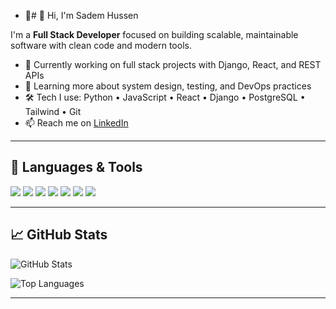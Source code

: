 - 👋# 👋 Hi, I'm Sadem Hussen

I'm a **Full Stack Developer** focused on building scalable, maintainable software with clean code and modern tools.

- 🔭 Currently working on full stack projects with Django, React, and REST APIs
- 🌱 Learning more about system design, testing, and DevOps practices
- 🛠️ Tech I use: Python • JavaScript • React • Django • PostgreSQL • Tailwind • Git
- 📫 Reach me on [LinkedIn](https://www.linkedin.com/in/sadem-h/)

---

## 🧰 Languages & Tools

<p align="left">
  <img src="https://img.shields.io/badge/Python-3670A0?style=for-the-badge&logo=python&logoColor=ffdd54"/>
  <img src="https://img.shields.io/badge/JavaScript-323330?style=for-the-badge&logo=javascript&logoColor=F7DF1E"/>
  <img src="https://img.shields.io/badge/React-20232A?style=for-the-badge&logo=react&logoColor=61DAFB"/>
  <img src="https://img.shields.io/badge/Django-092E20?style=for-the-badge&logo=django&logoColor=white"/>
  <img src="https://img.shields.io/badge/PostgreSQL-336791?style=for-the-badge&logo=postgresql&logoColor=white"/>
  <img src="https://img.shields.io/badge/Tailwind_CSS-38B2AC?style=for-the-badge&logo=tailwind-css&logoColor=white"/>
  <img src="https://img.shields.io/badge/Git-F05032?style=for-the-badge&logo=git&logoColor=white"/>
</p>

---

## 📈 GitHub Stats

![GitHub Stats](https://github-readme-stats.vercel.app/api?username=crackasuper&show_icons=true&theme=default&hide_rank=false)

![Top Languages](https://github-readme-stats.vercel.app/api/top-langs/?username=crackasuper&layout=compact)

---



<!---
crackasuper/crackasuper is a ✨ special ✨ repository because its `README.md` (this file) appears on your GitHub profile.
You can click the Preview link to take a look at your changes.
--->
